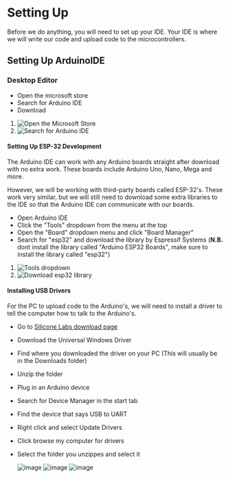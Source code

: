 # Setting Up

Before we do anything, you will need to set up your IDE.
Your IDE is where we will write our code and upload code to the microcontrollers.

## Setting Up ArduinoIDE

### Desktop Editor
- Open the microsoft store
- Search for Arduino IDE
- Download

1. ![Open the Microsoft Store](https://github.com/user-attachments/assets/3e1e9c03-de14-4d4d-a4fb-ad7c69c11293)
2. ![Search for Arduino IDE](https://github.com/user-attachments/assets/ef63ef11-fee8-4fd1-848d-80ea0898a8b2)

#### Setting Up ESP-32 Development
The Arduino IDE can work with any Arduino boards straight after download with no extra work. These boards include Arduino Uno, Nano, Mega and more.

However, we will be working with third-party boards called ESP-32's. These work very similar, but we will still need to download some extra libraries to the IDE so that the Arduino IDE can communicate with our boards.

- Open Arduino IDE
- Click the "Tools" dropdown from the menu at the top
- Open the "Board" dropdown menu and click "Board Manager"
- Search for "esp32" and download the library by Espressif Systems (**N.B.** dont install the library called "Arduino ESP32 Boards", make sure to install the library called "esp32")

1. ![Tools dropdown](https://github.com/user-attachments/assets/542590ae-c39b-495b-b1c3-ab02a8b13e48)
2. ![Download esp32 library](https://github.com/user-attachments/assets/e4fdfd47-e984-4291-8820-f01ec936295e)

#### Installing USB Drivers
For the PC to upload code to the Arduino's, we will need to install a driver to tell the computer how to talk to the Arduino's.
- Go to [Silicone Labs download page](https://www.silabs.com/developers/usb-to-uart-bridge-vcp-drivers?tab=downloads)
- Download the Universal Windows Driver
- Find where you downloaded the driver on your PC (This will usually be in the Downloads folder)
- Unzip the folder

- Plug in an Arduino device
- Search for Device Manager in the start tab
- Find the device that says USB to UART
- Right click and select Update Drivers
- Click browse my computer for drivers
- Select the folder you unzippes and select it

  ![image](https://github.com/user-attachments/assets/eaa538b2-6849-4429-828b-8567a4674837)
  ![image](https://github.com/user-attachments/assets/27a81e5a-df5f-4741-8d05-c8c70be89caf)
  ![image](https://github.com/user-attachments/assets/141d5d5b-70d5-4996-9e35-ef7bab4f0751)


  

